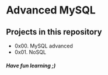 # Advanced MySQL
## Projects in this repository
* 0x00. MySQL advanced
* 0x01. NoSQL
##### Have fun learning ;)
